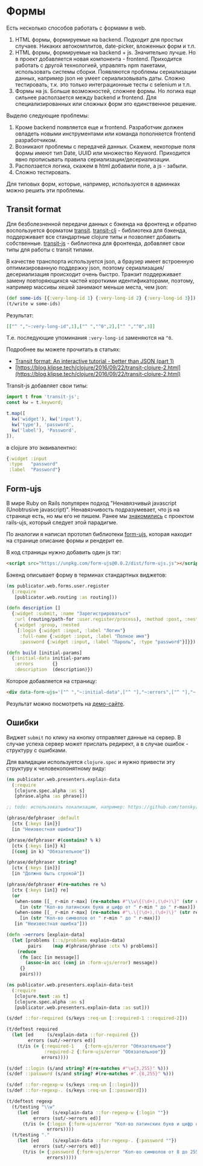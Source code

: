 # Формы

Есть несколько способов работать с формами в web.

1. HTML формы, формируемые на backend. Подходит для простых случаев.
   Никаких автокомплитов, date-picker, вложенных форм и т.п.
2. HTML формы, формируемые на backend + js.
   Значительно лучше.
   Но в проект добавляется новая компонента - frontend.
   Приходится работать с другой технологией, управлять npm пакетами, использовать системы сборки.
   Появляются проблемы сериализации данных, например json не умеет сериализовывать даты.
   Сложно тестировать, т.к. это только интеграционные тесты с selenium и т.п.
3. Формы на js. Больше возможностей, сложнее формы. Но логика еще сильнее расползается
   между backend и frontend. Для специализированных или сложных форм это единственное решение.

Выделю следующие проблемы:

1. Кроме backend появляется еще и frontend.
   Разработчик должен овладеть новыми инструментами
   или команда пополняется frontend разработчиком.
2. Возникают проблемы с передачей данных.
   Скажем, некоторые поля формы имеют тип Date, UUID или множество Keyword.
   Приходится явно прописывать правила сериализации/десериализации.
3. Расползается логика, скажем в html добавили поле, а js - забыли.
4. Сложно тестировать.

Для типовых форм, которые, например, используются в админках можно решить эти проблемы.

## Transit format

Для безболезненной передачи данных с бэкенда на фронтенд и обратно воспользуется форматом
[transit](https://github.com/cognitect/transit-format).
[transit-clj](https://github.com/cognitect/transit-clj) - библиотека для бэкенда,
поддерживает все стандартные clojure типы и позволяет добавить собственные.
[transit-js](https://github.com/cognitect/transit-js) - библиотека для фронтенда,
добавляет свои типы для работы с transit типами.

В качестве транспорта используется json, а браузер имеет встроенную оптимизированную поддержку json,
поэтому сериализация/десериализация происходит очень быстро.
Транзит поддерживает замену повторяющихся частей короткими идентификаторами,
поэтому, например массивы хешей занимают меньше места, чем json:

```clojure
(def some-ids [{:very-long-id 1} {:very-long-id 2} {:very-long-id 3}])
(t/write w some-ids)
```

Результат:
```json
[["^ ","~:very-long-id",1],["^ ","^0",2],["^ ","^0",3]]
```

Т.е. последующие упоминания `:very-long-id` заменяются на `^0`.

Подробнее вы можете прочитать в статьях:

+ [Transit format: An interactive tutorial - better than JSON (part 1)](https://blog.klipse.tech/clojure/2016/09/22/transit-clojure.html)
+ [https://blog.klipse.tech/clojure/2016/09/22/transit-clojure-2.html](https://blog.klipse.tech/clojure/2016/09/22/transit-clojure-2.html)

Transit-js добавляет свои типы:

```javascript
import t from 'transit-js';
const kw = t.keyword;

t.map([
  kw('widget'), kw('input'),
  kw('type'), 'password',
  kw('label'), 'Password',
]),
```

в clojure это эквивалентно:

```clojure
{:widget :input
 :type   "password"
 :label  "Password"}
```

## Form-ujs

В мире Ruby on Rails популярен подход "Ненавязчивый javascript (Unobtrusive javascript)".
Ненавязчивость подразумевает, что js на странице есть, но мы его не пишем.
Ранее мы [знакомились](/4-web/4-http-methods.md) с проектом rails-ujs, который следует этой парадигме.

По аналогии я написал прототип библиотеки [form-ujs](https://github.com/darkleaf/form-ujs),
которая находит на странице описание формы и рендерит ее.

В код страницы нужно добавить один js тэг:

```html
<script src="https://unpkg.com/form-ujs@0.0.2/dist/form-ujs.js"></script>
```

Бэкенд описывает форму в терминах стандартных виджетов:

```clojure
(ns publicator.web.forms.user.register
  (:require
   [publicator.web.routing :as routing]))

(defn description []
  {:widget :submit, :name "Зарегистрироваться"
   :url (routing/path-for :user.register/process), :method :post, :nested
   {:widget :group, :nested
    [:login {:widget :input, :label "Логин"}
     :full-name {:widget :input, :label "Полное имя"}
     :password {:widget :input, :label "Пароль", :type "password"}]}})

(defn build [initial-params]
  {:initial-data initial-params
   :errors       {}
   :description  (description)})
```

Которое добавляется на страницу:

```html
<div data-form-ujs='["^ ","~:initial-data",["^ "],"~:errors",["^ "],"~:description",["^ ","~:widget","~:submit","~:name","Зарегистрироваться","~:url","/register","~:method","~:post","~:nested",["^ ","^3","~:group","^9",["~:login",["^ ","^3","~:input","~:label","Логин"],"~:full-name",["^ ","^3","^<","^=","Полное имя"],"~:password",["^ ","^3","^<","^=","Пароль","~:type","password"]]]]]' />
```

Результат можно посмотреть на [демо-сайте](https://darkleaf-publicator2.herokuapp.com/register).

## Ошибки

Виджет `submit` по клику на кнопку отправляет данные на сервер.
В случае успеха сервер может прислать редирект, а в случае ошибок - структуру с ошибками.

Для валидации используется `clojure.spec` и нужно привести эту структуру к человекопонятному виду:

```clojure
(ns publicator.web.presenters.explain-data
  (:require
   [clojure.spec.alpha :as s]
   [phrase.alpha :as phrase]))

;; todo: использовать локализацию, например: https://github.com/tonsky/tongue

(phrase/defphraser :default
  [ctx {:keys [in]}]
  [in "Неизвестная ошибка"])

(phrase/defphraser #(contains? % k)
  [ctx {:keys [in]} k]
  [(conj in k) "Обязательное"])

(phrase/defphraser string?
  [ctx {:keys [in]}]
  [in "Должно быть строкой"])

(phrase/defphraser #(re-matches re %)
  [ctx {:keys [in]} re]
  (or
   (when-some [[_ r-min r-max] (re-matches #"\\w\{(\d+),(\d+)\}" (str re))]
     [in (str "Кол-во латинских букв и цифр от " r-min " до " r-max)])
   (when-some [[_ r-min r-max] (re-matches #"\.\{(\d+),(\d+)\}" (str re))]
     [in (str "Кол-во символов от " r-min " до " r-max)])
   [in "Неизвестная ошибка"]))

(defn ->errors [explain-data]
  (let [problems (::s/problems explain-data)
        pairs    (map #(phrase/phrase :ctx %) problems)]
    (reduce
     (fn [acc [in message]]
       (assoc-in acc (conj in :form-ujs/error) message))
     {}
     pairs)))
```

```clojure
(ns publicator.web.presenters.explain-data-test
  (:require
   [clojure.test :as t]
   [clojure.spec.alpha :as s]
   [publicator.web.presenters.explain-data :as sut]))

(s/def ::for-required (s/keys :req-un [::required-1 ::required-2]))

(t/deftest required
  (let [ed     (s/explain-data ::for-required {})
        errors (sut/->errors ed)]
    (t/is (= {:required-1    {:form-ujs/error "Обязательное"}
              :required-2 {:form-ujs/error "Обязательное"}}
             errors))))

(s/def ::login (s/and string? #(re-matches #"\w{3,255}" %)))
(s/def ::password (s/and string? #(re-matches #".{8,255}" %)))

(s/def ::for-regexp-w (s/keys :req-un [::login]))
(s/def ::for-regexp-. (s/keys :req-un [::password]))

(t/deftest regexp
  (t/testing "\\w"
    (let [ed     (s/explain-data ::for-regexp-w {:login ""})
          errors (sut/->errors ed)]
      (t/is (= {:login {:form-ujs/error "Кол-во латинских букв и цифр от 3 до 255"}}
               errors))))
  (t/testing "."
    (let [ed     (s/explain-data ::for-regexp-. {:password ""})
          errors (sut/->errors ed)]
      (t/is (= {:password {:form-ujs/error "Кол-во символов от 8 до 255"}}
               errors)))))
```

